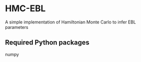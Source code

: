 # HMC-EBL
A simple implementation of Hamiltonian Monte Carlo to infer EBL parameters 


## Required Python packages
numpy
